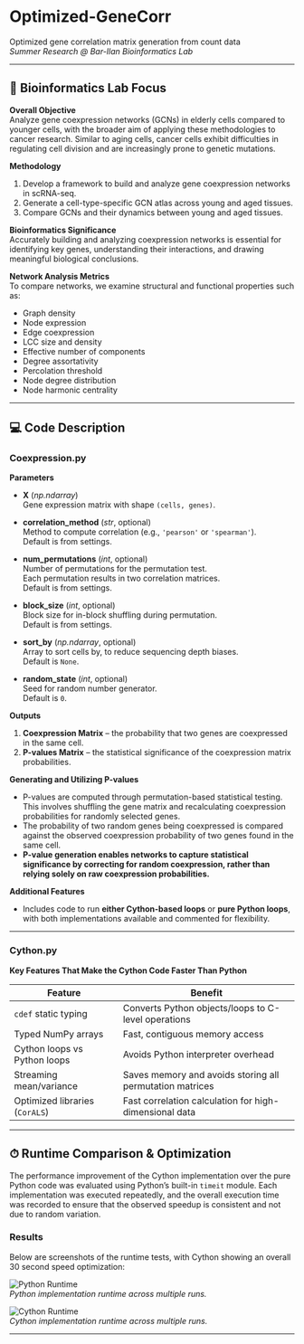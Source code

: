 # Optimized-GeneCorr
Optimized gene correlation matrix generation from count data  
*Summer Research @ Bar-Ilan Bioinformatics Lab*

---

## 🔬 Bioinformatics Lab Focus

**Overall Objective**  
Analyze gene coexpression networks (GCNs) in elderly cells compared to younger cells, with the broader aim of applying these methodologies to cancer research. Similar to aging cells, cancer cells exhibit difficulties in regulating cell division and are increasingly prone to genetic mutations.  

**Methodology**  
1. Develop a framework to build and analyze gene coexpression networks in scRNA-seq.  
2. Generate a cell-type-specific GCN atlas across young and aged tissues.  
3. Compare GCNs and their dynamics between young and aged tissues.  

**Bioinformatics Significance**  
Accurately building and analyzing coexpression networks is essential for identifying key genes, understanding their interactions, and drawing meaningful biological conclusions.  

**Network Analysis Metrics**  
To compare networks, we examine structural and functional properties such as:  
- Graph density  
- Node expression  
- Edge coexpression  
- LCC size and density  
- Effective number of components  
- Degree assortativity  
- Percolation threshold  
- Node degree distribution  
- Node harmonic centrality  

---

## 💻 Code Description

### **Coexpression.py**

**Parameters**  
- **X** (*np.ndarray*)  
  Gene expression matrix with shape `(cells, genes)`.  

- **correlation_method** (*str*, optional)  
  Method to compute correlation (e.g., `'pearson'` or `'spearman'`).  
  Default is from settings.  

- **num_permutations** (*int*, optional)  
  Number of permutations for the permutation test.  
  Each permutation results in two correlation matrices.  
  Default is from settings.  

- **block_size** (*int*, optional)  
  Block size for in-block shuffling during permutation.  
  Default is from settings.  

- **sort_by** (*np.ndarray*, optional)  
  Array to sort cells by, to reduce sequencing depth biases.  
  Default is `None`.  

- **random_state** (*int*, optional)  
  Seed for random number generator.  
  Default is `0`.  

**Outputs**  
1. **Coexpression Matrix** – the probability that two genes are coexpressed in the same cell.  
2. **P-values Matrix** – the statistical significance of the coexpression matrix probabilities.  

**Generating and Utilizing P-values**  
- P-values are computed through permutation-based statistical testing. This involves shuffling the gene matrix and recalculating coexpression probabilities for randomly selected genes.  
- The probability of two random genes being coexpressed is compared against the observed coexpression probability of two genes found in the same cell.  
- **P-value generation enables networks to capture statistical significance by correcting for random coexpression, rather than relying solely on raw coexpression probabilities.**

**Additional Features**  
- Includes code to run **either Cython-based loops** or **pure Python loops**, with both implementations available and commented for flexibility.  

---

### **Cython.py**  
**Key Features That Make the Cython Code Faster Than Python**

| Feature | Benefit |
|---------|---------|
| `cdef` static typing | Converts Python objects/loops to C-level operations |
| Typed NumPy arrays | Fast, contiguous memory access |
| Cython loops vs Python loops | Avoids Python interpreter overhead |
| Streaming mean/variance | Saves memory and avoids storing all permutation matrices |
| Optimized libraries (`CorALS`) | Fast correlation calculation for high-dimensional data |


---

## ⏱ Runtime Comparison & Optimization

The performance improvement of the Cython implementation over the pure Python code was evaluated using Python’s built-in `timeit` module. Each implementation was executed repeatedly, and the overall execution time was recorded to ensure that the observed speedup is consistent and not due to random variation.

### **Results**

Below are screenshots of the runtime tests, with Cython showing an overall 30 second speed optimization:

![Python Runtime]( )  
*Python implementation runtime across multiple runs.*

![Cython Runtime]()  
*Cython implementation runtime across multiple runs.*


---




